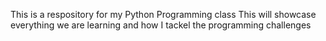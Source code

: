 This is a respository for my Python Programming class
This will showcase everything we are learning and how I tackel the programming challenges
